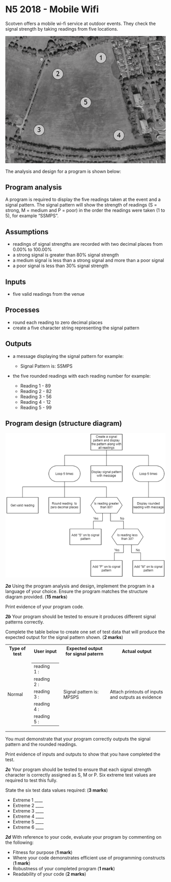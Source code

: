 # N5 2018 - Mobile Wifi

Scotven offers a mobile wi-fi service at outdoor events. They check the signal strength by taking readings from five locations.

![Map](assets/MobileWifiMap.png)

The analysis and design for a program is shown below:

## Program analysis

A program is required to display the five readings taken at the event and a signal pattern. The signal pattern will show the strength of readings (S = strong, M = medium and P = poor) in the order the readings were taken (1 to 5), for example “SSMPS”.

## Assumptions
* readings of signal strengths are recorded with two decimal places from 0.00% to 100.00%
* a strong signal is greater than 80% signal strength
* a medium signal is less than a strong signal and more than a poor signal
* a poor signal is less than 30% signal strength

## Inputs
* five valid readings from the venue

## Processes

* round each reading to zero decimal places
* create a five character string representing the signal pattern

## Outputs
* a message displaying the signal pattern for example:
  * Signal Pattern is: SSMPS

* the five rounded readings with each reading number for example:
  * Reading 1 - 89
  * Reading 2 - 82
  * Reading 3 - 56
  * Reading 4 - 12
  * Reading 5 - 99

## Program design (structure diagram)

![Structure diagram](assets/MobileWifi.png)

___2a___ Using the program analysis and design, implement the program in a language of your choice. Ensure the program matches the structure diagram provided.  (__15 marks__)

Print evidence of your program code.

___2b___ Your program should be tested to ensure it produces different signal patterns correctly.

Complete the table below to create one set of test data that will produce the expected output for the signal pattern shown.  (__2 marks__)

<table>
 <tr>
  <th>Type of test</th>
  <th>User input</th>
  <th>Expected output for signal paterrn</th>
  <th>Actual output</th>
 </tr>
 <tr>
  <td>Normal</td>
  <td>
   <table>
    <tr>
     <td>reading 1 :</td><td> </td>
    </tr>
    <tr>
     <td>reading 2 :</td><td> </td>
    </tr>
    <tr>
     <td>reading 3 :</td><td> </td>
    </tr>
    <tr>
     <td>reading 4 :</td><td> </td>
    </tr>
    <tr>
     <td>reading 5 :</td><td> </td>
    </tr>
   </table>
  <td>Signal pattern is: MPSPS</td>
  <td>Attach printouts of inputs and outputs as evidence</td>
 </tr>
</table>

You must demonstrate that your program correctly outputs the signal pattern and the rounded readings.

Print evidence of inputs and outputs to show that you have completed the test.

___2c___ Your program should be tested to ensure that each signal strength character is correctly assigned as S, M or P. Six extreme test values are required to test this fully.

State the six test data values required:  (__3 marks__)

* Extreme 1 ____
* Extreme 2 ____
* Extreme 3 ____
* Extreme 4 ____
* Extreme 5 ____
* Extreme 6 ____

___2d___ With reference to your code, evaluate your program by commenting on the following:

* Fitness for purpose (__1 mark__)
* Where your code demonstrates efficient use of programming constructs (__1 mark__)
* Robustness of your completed program (__1 mark__)
* Readability of your code (__2 marks__)